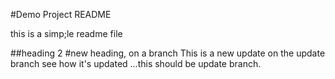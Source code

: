 #Demo Project README

this is a simp;le readme file

##heading 2
#new heading, on a branch
This is a new update on the update branch
see how it's updated ...this should be update branch.